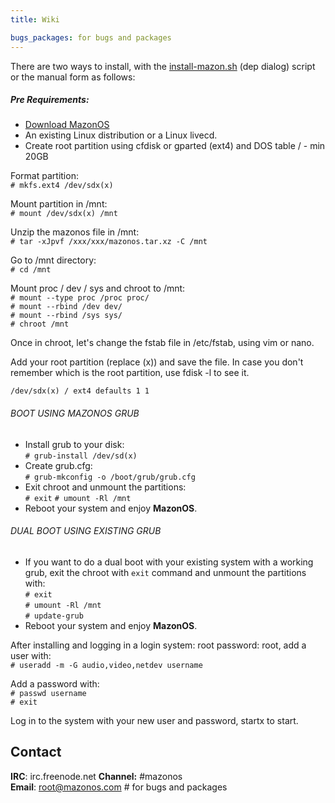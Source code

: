 ```yaml
---
title: Wiki

bugs_packages: for bugs and packages
---
```

There are two ways to install, with the [install-mazon.sh](install-mazon.sh)
(dep dialog) script or the manual form as follows:

##### Pre Requirements:
- [Download MazonOS](http://mazonos.com/releases/)
- An existing Linux distribution or a Linux livecd.
- Create root partition using cfdisk or gparted (ext4) and DOS table / - min 20GB

Format partition:  
`# mkfs.ext4 /dev/sdx(x)`

Mount partition in /mnt:  
`# mount /dev/sdx(x) /mnt`

Unzip the mazonos file in /mnt:  
`# tar -xJpvf /xxx/xxx/mazonos.tar.xz -C /mnt`

Go to /mnt directory:  
`# cd /mnt`

Mount proc / dev / sys and chroot to /mnt:  
`# mount --type proc /proc proc/`  
`# mount --rbind /dev dev/`  
`# mount --rbind /sys sys/`  
`# chroot /mnt`

Once in chroot, let's change the fstab file in /etc/fstab, using vim or nano.

Add your root partition (replace (x)) and save the file.
In case you don't remember which is the root partition, use fdisk -l to see it.

`/dev/sdx(x) / ext4 defaults 1 1`

###### BOOT USING MAZONOS GRUB
- Install grub to your disk:  
`# grub-install /dev/sd(x)`  
- Create grub.cfg:  
`# grub-mkconfig -o /boot/grub/grub.cfg`  
- Exit chroot and unmount the partitions:  
`# exit`
`# umount -Rl /mnt`  
- Reboot your system and enjoy **MazonOS**.

###### DUAL BOOT USING EXISTING GRUB
- If you want to do a dual boot with your existing system with a working grub, exit the chroot with `exit` command and unmount the partitions with:  
`# exit`  
`# umount -Rl /mnt`  
`# update-grub`  
- Reboot your system and enjoy **MazonOS**.

After installing and logging in a login system: root password: root, add a user with:  
`# useradd -m -G audio,video,netdev username`

Add a password with:  
`# passwd username`  
`# exit`

Log in to the system with your new user and password, startx to start.

## Contact

**IRC**: irc.freenode.net **Channel:** #mazonos  
**Email**: root@mazonos.com # for bugs and packages
